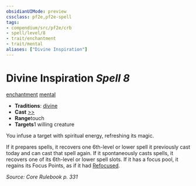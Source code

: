 ```yaml
---
obsidianUIMode: preview
cssclass: pf2e,pf2e-spell
tags:
- compendium/src/pf2e/crb
- spell/level/8
- trait/enchantment
- trait/mental
aliases: ["Divine Inspiration"]
---
```

# Divine Inspiration *Spell 8*   
[enchantment](../../rules/traits/enchantment.md)  [mental](../../rules/traits/mental.md)  

- **Traditions**: [divine](../../rules/traits/divine.md)
- **Cast** [>>](../../rules/core-rulebook/chapter-9-playing-the-game.md#Actions "Two-Action") 
- **Range**touch
- **Targets**1 willing creature

You infuse a target with spiritual energy, refreshing its magic.

If it prepares spells, it recovers one 6th-level or lower spell it previously cast today and can cast that spell again. If it spontaneously casts spells, it recovers one of its 6th-level or lower spell slots. If it has a focus pool, it regains its Focus Points, as if it had [Refocused](../../rules/actions/refocus.md).

*Source: Core Rulebook p. 331*